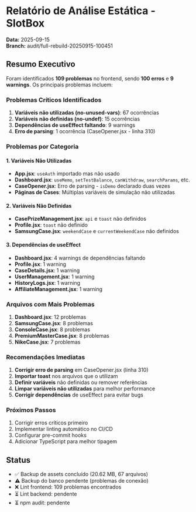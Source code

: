 # Relatório de Análise Estática - SlotBox

**Data:** 2025-09-15  
**Branch:** audit/full-rebuild-20250915-100451

## Resumo Executivo

Foram identificados **109 problemas** no frontend, sendo **100 erros** e **9 warnings**. Os principais problemas incluem:

### Problemas Críticos Identificados

1. **Variáveis não utilizadas (no-unused-vars)**: 67 ocorrências
2. **Variáveis não definidas (no-undef)**: 15 ocorrências  
3. **Dependências de useEffect faltando**: 9 warnings
4. **Erro de parsing**: 1 ocorrência (CaseOpener.jsx - linha 310)

### Problemas por Categoria

#### 1. Variáveis Não Utilizadas
- **App.jsx**: `useAuth` importado mas não usado
- **Dashboard.jsx**: `useMemo`, `setTestBalance`, `canWithdraw`, `searchParams`, etc.
- **CaseOpener.jsx**: Erro de parsing - `isDemo` declarado duas vezes
- **Páginas de Cases**: Múltiplas variáveis de simulação não utilizadas

#### 2. Variáveis Não Definidas
- **CasePrizeManagement.jsx**: `api` e `toast` não definidos
- **Profile.jsx**: `toast` não definido
- **SamsungCase.jsx**: `weekendCase` e `currentWeekendCase` não definidos

#### 3. Dependências de useEffect
- **Dashboard.jsx**: 4 warnings de dependências faltando
- **Profile.jsx**: 1 warning
- **CaseDetails.jsx**: 1 warning
- **UserManagement.jsx**: 1 warning
- **HistoryLogs.jsx**: 1 warning
- **AffiliateManagement.jsx**: 1 warning

### Arquivos com Mais Problemas

1. **Dashboard.jsx**: 12 problemas
2. **SamsungCase.jsx**: 8 problemas
3. **ConsoleCase.jsx**: 8 problemas
4. **PremiumMasterCase.jsx**: 8 problemas
5. **NikeCase.jsx**: 7 problemas

### Recomendações Imediatas

1. **Corrigir erro de parsing** em CaseOpener.jsx (linha 310)
2. **Importar toast** nos arquivos que o utilizam
3. **Definir variáveis** não definidas ou remover referências
4. **Limpar variáveis não utilizadas** para melhor performance
5. **Corrigir dependências** de useEffect para evitar bugs

### Próximos Passos

1. Corrigir erros críticos primeiro
2. Implementar linting automático no CI/CD
3. Configurar pre-commit hooks
4. Adicionar TypeScript para melhor tipagem

## Status

- ✅ Backup de assets concluído (20.62 MB, 67 arquivos)
- ⚠️ Backup do banco pendente (problemas de conexão)
- ❌ Lint frontend: 109 problemas encontrados
- ⏳ Lint backend: pendente
- ⏳ npm audit: pendente
